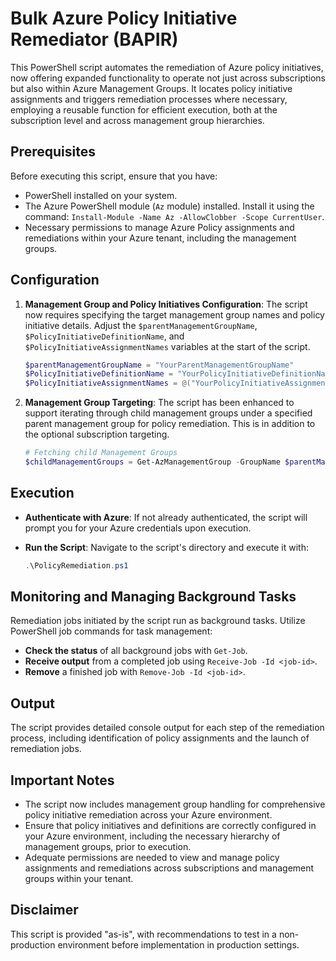 # Bulk Azure Policy Initiative Remediator (BAPIR)

This PowerShell script automates the remediation of Azure policy initiatives, now offering expanded functionality to operate not just across subscriptions but also within Azure Management Groups. It locates policy initiative assignments and triggers remediation processes where necessary, employing a reusable function for efficient execution, both at the subscription level and across management group hierarchies.

## Prerequisites

Before executing this script, ensure that you have:

- PowerShell installed on your system.
- The Azure PowerShell module (`Az` module) installed. Install it using the command: `Install-Module -Name Az -AllowClobber -Scope CurrentUser`.
- Necessary permissions to manage Azure Policy assignments and remediations within your Azure tenant, including the management groups.

## Configuration

1. **Management Group and Policy Initiatives Configuration**:
   The script now requires specifying the target management group names and policy initiative details. Adjust the `$parentManagementGroupName`, `$PolicyInitiativeDefinitionName`, and `$PolicyInitiativeAssignmentNames` variables at the start of the script.

    ```powershell
    $parentManagementGroupName = "YourParentManagementGroupName"
    $PolicyInitiativeDefinitionName = "YourPolicyInitiativeDefinitionName"
    $PolicyInitiativeAssignmentNames = @("YourPolicyInitiativeAssignmentName1", "YourPolicyInitiativeAssignmentName2")
    ```

2. **Management Group Targeting**:
   The script has been enhanced to support iterating through child management groups under a specified parent management group for policy remediation. This is in addition to the optional subscription targeting.

    ```powershell
    # Fetching child Management Groups
    $childManagementGroups = Get-AzManagementGroup -GroupName $parentManagementGroupName -Recurse -Expand
    ```

## Execution

- **Authenticate with Azure**:
  If not already authenticated, the script will prompt you for your Azure credentials upon execution.

- **Run the Script**:
  Navigate to the script's directory and execute it with:

    ```powershell
    .\PolicyRemediation.ps1
    ```

## Monitoring and Managing Background Tasks

Remediation jobs initiated by the script run as background tasks. Utilize PowerShell job commands for task management:

- **Check the status** of all background jobs with `Get-Job`.
- **Receive output** from a completed job using `Receive-Job -Id <job-id>`.
- **Remove** a finished job with `Remove-Job -Id <job-id>`.

## Output

The script provides detailed console output for each step of the remediation process, including identification of policy assignments and the launch of remediation jobs.

## Important Notes

- The script now includes management group handling for comprehensive policy initiative remediation across your Azure environment.
- Ensure that policy initiatives and definitions are correctly configured in your Azure environment, including the necessary hierarchy of management groups, prior to execution.
- Adequate permissions are needed to view and manage policy assignments and remediations across subscriptions and management groups within your tenant.

## Disclaimer

This script is provided "as-is", with recommendations to test in a non-production environment before implementation in production settings.

